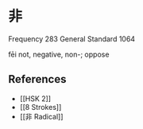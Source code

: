 # 非
Frequency 283
General Standard 1064

fēi
not, negative, non-; oppose

## References
- [[HSK 2]]
- [[8 Strokes]]
- [[非 Radical]]